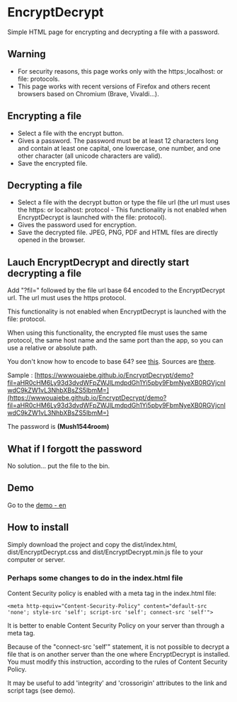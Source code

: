 # EncryptDecrypt

Simple HTML page for encrypting and decrypting a file with a password.

## Warning

- For security reasons, this page works only with the https:,localhost: or file: protocols. 
- This page works with recent versions of Firefox and others recent browsers based on Chromium (Brave, Vivaldi...).

## Encrypting a file

- Select a file with the encrypt button.
- Gives a password. The password must be at least 12 characters long and contain at least one capital, one lowercase, one number, and one other character (all unicode characters are valid).
- Save the encrypted file.

## Decrypting a file

- Select a file with the decrypt button or type the file url (the url must uses the https: or localhost: protocol - This functionality is not enabled when EncryptDecrypt is launched with the file: protocol).
- Gives the password used for encryption.
- Save the decrypted file. JPEG, PNG, PDF and HTML files are directly opened in the browser.

## Lauch EncryptDecrypt and directly start decrypting a file

Add "?fil=" followed by the file url base 64 encoded to the EncryptDecrypt url. The url must uses the https protocol.

This functionality is not enabled when EncryptDecrypt is launched with the file: protocol.

When using this functionality, the encrypted file must uses the same protocol, the same host name and the same port than the app, so you can use a relative or absolute path.

You don't know how to encode to base 64? see [this](https://wwwouaiebe.github.io/base64/). Sources are [there](https://github.com/wwwouaiebe/base64).

Sample : [https://wwwouaiebe.github.io/EncryptDecrypt/demo?fil=aHR0cHM6Ly93d3dvdWFpZWJlLmdpdGh1Yi5pby9FbmNyeXB0RGVjcnlwdC9kZW1vL3NhbXBsZS5lbmM=](https://wwwouaiebe.github.io/EncryptDecrypt/demo?fil=aHR0cHM6Ly93d3dvdWFpZWJlLmdpdGh1Yi5pby9FbmNyeXB0RGVjcnlwdC9kZW1vL3NhbXBsZS5lbmM=)

The password is **(Mush1544room)**

## What if I forgott the password

No solution... put the file to the bin.

## Demo

Go to the [demo - en ](https://wwwouaiebe.github.io/EncryptDecrypt/demo)

## How to install

Simply download the project and copy the dist/index.html, dist/EncryptDecrypt.css and dist/EncryptDecrypt.min.js file to your computer or server.

### Perhaps some changes to do in the index.html file

Content Security policy is enabled with a meta tag in the index.html file:

```
<meta http-equiv="Content-Security-Policy" content="default-src 'none'; style-src 'self'; script-src 'self'; connect-src 'self'">
```

It is better to enable Content Security Policy on your server than through a meta tag.

Because of the "connect-src 'self'" statement, it is not possible to decrypt a file that is on another server than the one where EncryptDecrypt is installed. You must modify this instruction, according to the rules of Content Security Policy.

It may be useful to add 'integrity' and 'crossorigin' attributes to the link and script tags (see demo).